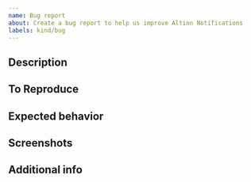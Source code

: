 ```yaml
---
name: Bug report
about: Create a bug report to help us improve Altinn Notifications
labels: kind/bug
---
```

<!-- We appreciate that you register the bug you've found by using the below template.
Please swap the comments for relevant descriptions -->

## Description
<!-- What doesn't work like you thought it would? -->

## To Reproduce
<!-- What steps could one use to reproduce the behavior? E.g.
1. Go to '...'
2. Click on '....'
3. See error -->

## Expected behavior
<!-- What did you expect would happen when you did what you did? -->

## Screenshots
<!-- If applicable, add screenshots or animated gif to help explain your problem. -->

## Additional info
<!--  Add any other relevant context info about the problem here.
For example OS (Windows, MacOS, iOS), browser (Chrome, Firefox, Safari), device (iPhone, laptop), screen-size, etc. -->
